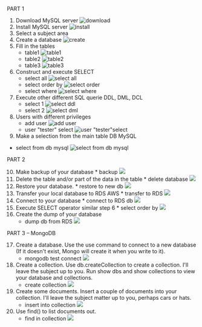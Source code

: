 PART 1
1. Download MySQL server ![download](images/image-1.png)
2. Install MySQL server ![install](images/image-2.png)
3. Select a subject area
4. Create a database ![create](images/image-3.png)
5. Fill in the tables
   * table1 ![table1](images/image-4.png)
   * table2 ![table2](images/image-5.png)
   * table3 ![table3](images/image-6.png)
6. Construct and execute SELECT
   * select all ![select all](images/image-7.png)
   * select order by ![select order](images/image-8.png)
   * select where ![select where](images/image-9.png)
7. Execute other different SQL querie DDL, DML, DCL
   * select 1 ![select ddl](images/image-10.png)
   * select 2 ![select dml](images/image-11.png)
8. Users with different privileges
   * add user ![add user](images/image-12.png)
   * user "tester" select ![user "tester"select](images/image-13.png)
9.  Make a selection from the main table DB MySQL
   * select from db mysql ![select from db mysql](images/image-14.png)


PART 2

10.  Make backup of your database
    * backup ![](images/image-15.png)
11.  Delete the table and/or part of the data in the table
    * delete database ![](images/image-17.png)
12.  Restore your database. 
    * restore to new db ![](images/image-16.png)
13.  Transfer your local database to RDS AWS 
    * transfer to RDS ![](images/image-18.png)
14.  Connect to your database 
    * connect to RDS db ![](images/image-18.png)
15.  Execute SELECT operator similar step 6 
    * select order by ![](images/image-19.png)
7.  Create the dump of your database 
    * dump db from RDS  ![](images/image-20.png)

PART 3 – MongoDB 

17. Create a database. Use the use command to connect to a new database (If it doesn't exist, Mongo will create it when you write to it).
    * mongodb test connect ![](images/image-21.png)
18. Create a collection. Use db.createCollection to create a collection. I'll leave the subject up to you. Run show dbs and show collections to view your database and collections.
    * create collection ![](images/image-22.png)
19. Create some documents. Insert a couple of documents into your collection. I'll leave the subject matter up to you, perhaps cars or hats.
    * insert into collection ![](images/image-23.png)
20. Use find() to list documents out.
    * find in collection ![](images/image-24.png)
